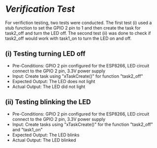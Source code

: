 # _Verification Test_

For verifiction testing, two tests were conducted. The first test (i) used a stub function to set the GPIO 2 pin to 1 and then create the task for task2_off and turn the LED off. The second test (ii) was done to check if task2_off would work with task1_on to turn the LED on and off.

## (i) Testing turning LED off
* Pre-Conditions: GPIO 2 pin configured for the ESP8266, LED circuit connect to the GPIO 2 pin, 3.3V power supply
* Input: Create task using "xTaskCreate()" for function "task2_off"
* Expected Output: The LED does not light
* Actual Output: The LED did not light

## (ii) Testing blinking the LED 
* Pre-Conditions: GPIO 2 pin configured for the ESP8266, LED circuit connect to the GPIO 2 pin, 3.3V power supply
* Input: Create tasks using "xTaskCreate()" for the function "task2_off" and "task1_on"
* Expected Output: The LED blinks
* Actual Output: The LED blinked
